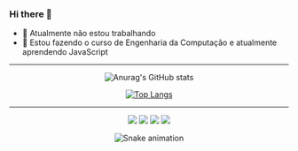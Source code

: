 ### Hi there 👋

- 🔭 Atualmente não estou trabalhando
- 🌱 Estou fazendo o curso de Engenharia da Computação e atualmente aprendendo JavaScript

<hr>

<div align="center">

  ![Anurag's GitHub stats](https://github-readme-stats.vercel.app/api?username=Edufgs&show_icons=true&theme=tokyonight&include_all_commits=true)

  [![Top Langs](https://github-readme-stats.vercel.app/api/top-langs/?username=Edufgs&layout=compact)](https://github.com/anuraghazra/github-readme-stats)
</div>

<hr>

<div align="center">
  <a href="https://www.youtube.com/channel/UCqQPtmiVCX4bDb6HFwHibyw" target="_blank"><img src="https://img.shields.io/badge/YouTube-FF0000?style=for-the-badge&logo=youtube&logoColor=white" target="_blank"></a>
  <a href="https://www.instagram.com/edu_gon_silva/" target="_blank"><img src="https://img.shields.io/badge/-Instagram-%23E4405F?style=for-the-badge&logo=instagram&logoColor=white" target="_blank"></a>
  <a href = "mailto:edu.fgs14@gmail.com?subject=Hello%20again"><img src="https://img.shields.io/badge/-Gmail-%23333?style=for-the-badge&logo=gmail&logoColor=white" target="_blank"></a>
  <a href="https://steamcommunity.com/id/Edufgs" target="_blank"><img src="https://img.shields.io/badge/Steam-000000?style=for-the-badge&logo=steam&logoColor=white" target="_blank"></a>
  
  <br>
  
  ![Snake animation](.github/workflows/blank.yml)
  

